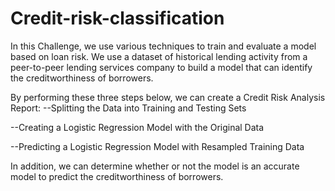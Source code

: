 # Credit-risk-classification

In this Challenge, we use various techniques to train and evaluate a model based on loan risk. We use a dataset of historical lending activity from a peer-to-peer lending services company to build a model that can identify the creditworthiness of borrowers.

By performing these three steps below, we can create a Credit Risk Analysis Report:
--Splitting the Data into Training and Testing Sets

--Creating a Logistic Regression Model with the Original Data

--Predicting a Logistic Regression Model with Resampled Training Data

In addition, we can determine whether or not the model is an accurate model to predict the creditworthiness of borrowers.

